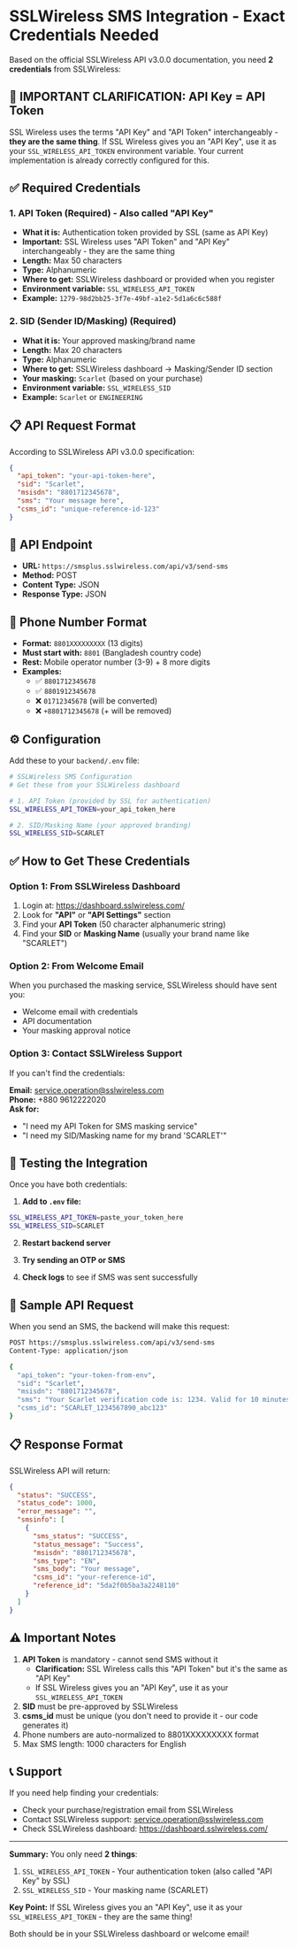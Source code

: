 # SSLWireless SMS Integration - Exact Credentials Needed

Based on the official SSLWireless API v3.0.0 documentation, you need **2 credentials** from SSLWireless:

## 🔑 **IMPORTANT CLARIFICATION: API Key = API Token**

SSL Wireless uses the terms "API Key" and "API Token" interchangeably - **they are the same thing**. If SSL Wireless gives you an "API Key", use it as your `SSL_WIRELESS_API_TOKEN` environment variable. Your current implementation is already correctly configured for this.

## ✅ Required Credentials

### 1. **API Token** (Required) - Also called "API Key"
- **What it is:** Authentication token provided by SSL (same as API Key)
- **Important:** SSL Wireless uses "API Token" and "API Key" interchangeably - they are the same thing
- **Length:** Max 50 characters
- **Type:** Alphanumeric
- **Where to get:** SSLWireless dashboard or provided when you register
- **Environment variable:** `SSL_WIRELESS_API_TOKEN`
- **Example:** `1279-98d2bb25-3f7e-49bf-a1e2-5d1a6c6c588f`

### 2. **SID (Sender ID/Masking)** (Required)
- **What it is:** Your approved masking/brand name
- **Length:** Max 20 characters
- **Type:** Alphanumeric
- **Where to get:** SSLWireless dashboard → Masking/Sender ID section
- **Your masking:** `Scarlet` (based on your purchase)
- **Environment variable:** `SSL_WIRELESS_SID`
- **Example:** `Scarlet` or `ENGINEERING`

## 📋 API Request Format

According to SSLWireless API v3.0.0 specification:

```json
{
  "api_token": "your-api-token-here",
  "sid": "Scarlet",
  "msisdn": "8801712345678",
  "sms": "Your message here",
  "csms_id": "unique-reference-id-123"
}
```

## 🔗 API Endpoint

- **URL:** `https://smsplus.sslwireless.com/api/v3/send-sms`
- **Method:** POST
- **Content Type:** JSON
- **Response Type:** JSON

## 📱 Phone Number Format

- **Format:** `8801XXXXXXXXX` (13 digits)
- **Must start with:** `8801` (Bangladesh country code)
- **Rest:** Mobile operator number (3-9) + 8 more digits
- **Examples:**
  - ✅ `8801712345678`
  - ✅ `8801912345678`
  - ❌ `01712345678` (will be converted)
  - ❌ `+8801712345678` (+ will be removed)

## ⚙️ Configuration

Add these to your `backend/.env` file:

```bash
# SSLWireless SMS Configuration
# Get these from your SSLWireless dashboard

# 1. API Token (provided by SSL for authentication)
SSL_WIRELESS_API_TOKEN=your_api_token_here

# 2. SID/Masking Name (your approved branding)
SSL_WIRELESS_SID=SCARLET
```

## ✅ How to Get These Credentials

### Option 1: From SSLWireless Dashboard
1. Login at: https://dashboard.sslwireless.com/
2. Look for **"API"** or **"API Settings"** section
3. Find your **API Token** (50 character alphanumeric string)
4. Find your **SID** or **Masking Name** (usually your brand name like "SCARLET")

### Option 2: From Welcome Email
When you purchased the masking service, SSLWireless should have sent you:
- Welcome email with credentials
- API documentation
- Your masking approval notice

### Option 3: Contact SSLWireless Support
If you can't find the credentials:

**Email:** service.operation@sslwireless.com  
**Phone:** +880 9612222020  
**Ask for:**
- "I need my API Token for SMS masking service"
- "I need my SID/Masking name for my brand 'SCARLET'"

## 🧪 Testing the Integration

Once you have both credentials:

1. **Add to `.env` file:**
```bash
SSL_WIRELESS_API_TOKEN=paste_your_token_here
SSL_WIRELESS_SID=SCARLET
```

2. **Restart backend server**

3. **Try sending an OTP or SMS**

4. **Check logs** to see if SMS was sent successfully

## 📝 Sample API Request

When you send an SMS, the backend will make this request:

```bash
POST https://smsplus.sslwireless.com/api/v3/send-sms
Content-Type: application/json

{
  "api_token": "your-token-from-env",
  "sid": "Scarlet",
  "msisdn": "8801712345678",
  "sms": "Your Scarlet verification code is: 1234. Valid for 10 minutes.",
  "csms_id": "SCARLET_1234567890_abc123"
}
```

## 📋 Response Format

SSLWireless API will return:

```json
{
  "status": "SUCCESS",
  "status_code": 1000,
  "error_message": "",
  "smsinfo": [
    {
      "sms_status": "SUCCESS",
      "status_message": "Success",
      "msisdn": "8801712345678",
      "sms_type": "EN",
      "sms_body": "Your message",
      "csms_id": "your-reference-id",
      "reference_id": "5da2f0b5ba3a2248110"
    }
  ]
}
```

## ⚠️ Important Notes

1. **API Token** is mandatory - cannot send SMS without it
   - **Clarification:** SSL Wireless calls this "API Token" but it's the same as "API Key"
   - If SSL Wireless gives you an "API Key", use it as your `SSL_WIRELESS_API_TOKEN`
2. **SID** must be pre-approved by SSLWireless
3. **csms_id** must be unique (you don't need to provide it - our code generates it)
4. Phone numbers are auto-normalized to 8801XXXXXXXXX format
5. Max SMS length: 1000 characters for English

## 📞 Support

If you need help finding your credentials:
- Check your purchase/registration email from SSLWireless
- Contact SSLWireless support: service.operation@sslwireless.com
- Check SSLWireless dashboard: https://dashboard.sslwireless.com/

---

**Summary:** You only need **2 things**:
1. `SSL_WIRELESS_API_TOKEN` - Your authentication token (also called "API Key" by SSL)
2. `SSL_WIRELESS_SID` - Your masking name (SCARLET)

**Key Point:** If SSL Wireless gives you an "API Key", use it as your `SSL_WIRELESS_API_TOKEN` - they are the same thing!

Both should be in your SSLWireless dashboard or welcome email!


